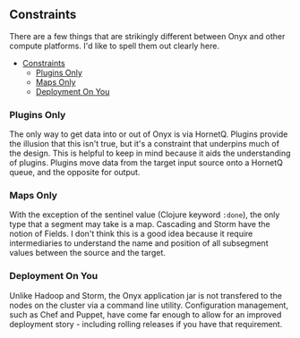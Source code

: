 ## Constraints

There are a few things that are strikingly different between Onyx and other compute platforms. I'd like to spell them out clearly here.

<!-- START doctoc generated TOC please keep comment here to allow auto update -->
<!-- DON'T EDIT THIS SECTION, INSTEAD RE-RUN doctoc TO UPDATE -->

- [Constraints](#constraints)
  - [Plugins Only](#plugins-only)
  - [Maps Only](#maps-only)
  - [Deployment On You](#deployment-on-you)

<!-- END doctoc generated TOC please keep comment here to allow auto update -->


### Plugins Only

The only way to get data into or out of Onyx is via HornetQ. Plugins provide the illusion that this isn't true, but it's a constraint that underpins much of the design. This is helpful to keep in mind because it aids the understanding of plugins. Plugins move data from the target input source onto a HornetQ queue, and the opposite for output.

### Maps Only

With the exception of the sentinel value (Clojure keyword `:done`), the only type that a segment may take is a map. Cascading and Storm have the notion of Fields. I don't think this is a good idea because it require intermediaries to understand the name and position of all subsegment values between the source and the target.

### Deployment On You

Unlike Hadoop and Storm, the Onyx application jar is not transfered to the nodes on the cluster via a command line utility. Configuration management, such as Chef and Puppet, have come far enough to allow for an improved deployment story - including rolling releases if you have that requirement.